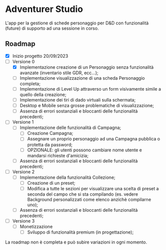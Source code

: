 # Adventurer Studio

L'app per la gestione di schede personaggio per D&D con funzionalità (future) di supporto ad una sessione in corso.

## Roadmap

- [x] Inizio progetto 20/09/2023
- [ ] Versione 0
  - [x] Implementazione creazione di un Personaggio senza funzionalità avanzate (inventario stile GDR, ecc...);
  - [ ] Implementazione visualizzazione di una scheda Personaggio completa;
  - [ ] Implementazione di Level Up attraverso un form visivamente simile a quello della creazione;
  - [ ] Implementazione dei tiri di dado virtuali sulla schermata;
  - [ ] Desktop e Mobile senza grosse problematiche di visualizzazione;
  - [ ] Assenza di errori sostanziali e bloccanti delle funzionalità precedenti;
- [ ] Versione 1
  - [ ] Implementazione delle funzionalità di Campagna;
    - [ ] Creazione Campagna;
    - [ ] Assegnare un proprio personaggio ad una Campagna pubblica o protetta da password;
    - [ ] OPZIONALE: gli utenti possono cambiare nome utente e mandarsi richieste d'amicizia;
  - [ ] Assenza di errori sostanziali e bloccanti delle funzionalità precedenti;
- [ ] Versione 2
  - [ ] Implementazione della funzionalità Collezione;
    - [ ] Creazione di un preset;
    - [ ] Modifica a tutte le sezioni per visualizzare una scelta di preset a seconda del campo che si sta compilando (es. vedere Background personalizzati come elenco anzichè compilarne uno);
  - [ ] Assenza di errori sostanziali e bloccanti delle funzionalità precedenti;
- [ ] Versione 3
  - [ ] Monetizzazione
    - [ ] Sviluppo di funzionalità premium (in progettazione);

La roadmap non è completa e può subire variazioni in ogni momento.
